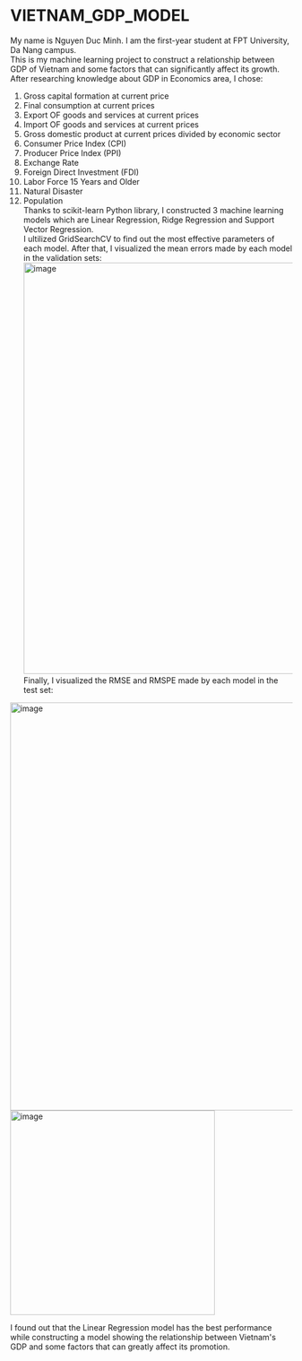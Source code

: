 # VIETNAM_GDP_MODEL
My name is Nguyen Duc Minh. I am the first-year student at FPT University, Da Nang campus. <br />
This is my machine learning project to construct a relationship between GDP of Vietnam
and some factors that can significantly affect its growth. <br />
After researching knowledge about GDP in Economics area, I chose:
1. Gross capital formation at current price
2. Final consumption at current prices
3. Export OF goods and services at current prices
4. Import OF goods and services at current prices
5. Gross domestic product at current prices divided by economic sector
6. Consumer Price Index (CPI) 
7. Producer Price Index (PPI) 
8. Exchange Rate 
9. Foreign Direct Investment (FDI) 
10. Labor Force 15 Years and Older
11. Natural Disaster 
12. Population <br />
Thanks to scikit-learn Python library, I constructed 3 machine learning models which are Linear Regression, Ridge Regression and Support Vector Regression. <br />
I ultilized GridSearchCV to find out the most effective parameters of each model. After that, I visualized the mean errors
made by each model in the validation sets:
<img width="734" alt="image" src="https://github.com/Buu2004/VIETNAM_GDP_MODEL/assets/130444437/a448c024-1a0e-4027-a625-5fb258db7557"> <br />
Finally, I visualized the RMSE and RMSPE made by each model in the test set:
<img width="728" alt="image" src="https://github.com/Buu2004/VIETNAM_GDP_MODEL/assets/130444437/274ff94a-12e1-43a8-ac95-88a8528fd607">
<img width="365" alt="image" src="https://github.com/Buu2004/VIETNAM_GDP_MODEL/assets/130444437/bfe30f46-38d2-44ec-be74-b62101ca719e"> <br />

I found out that the Linear Regression model has the best performance while constructing a model 
showing the relationship between Vietnam's GDP and some factors that can greatly affect its promotion.


